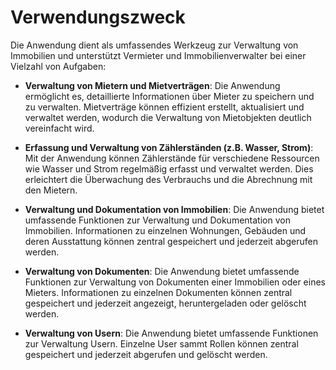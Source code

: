# Verwendungszweck

Die Anwendung dient als umfassendes Werkzeug zur Verwaltung von Immobilien und unterstützt Vermieter und Immobilienverwalter bei einer Vielzahl von Aufgaben:

- **Verwaltung von Mietern und Mietverträgen**: Die Anwendung ermöglicht es, detaillierte Informationen über Mieter zu speichern und zu verwalten. Mietverträge können effizient erstellt, aktualisiert und verwaltet werden, wodurch die Verwaltung von Mietobjekten deutlich vereinfacht wird.

- **Erfassung und Verwaltung von Zählerständen (z.B. Wasser, Strom)**: Mit der Anwendung können Zählerstände für verschiedene Ressourcen wie Wasser und Strom regelmäßig erfasst und verwaltet werden. Dies erleichtert die Überwachung des Verbrauchs und die Abrechnung mit den Mietern.

- **Verwaltung und Dokumentation von Immobilien**: Die Anwendung bietet umfassende Funktionen zur Verwaltung und Dokumentation von Immobilien. Informationen zu einzelnen Wohnungen, Gebäuden und deren Ausstattung können zentral gespeichert und jederzeit abgerufen werden.

- **Verwaltung von Dokumenten**: Die Anwendung bietet umfassende Funktionen zur Verwaltung von Dokumenten einer Immobilien oder eines Mieters. Informationen zu einzelnen Dokumenten können zentral gespeichert und jederzeit angezeigt, heruntergeladen oder gelöscht werden.

- **Verwaltung von Usern**: Die Anwendung bietet umfassende Funktionen zur Verwaltung Usern. Einzelne User sammt Rollen können zentral gespeichert und jederzeit abgerufen und gelöscht werden.